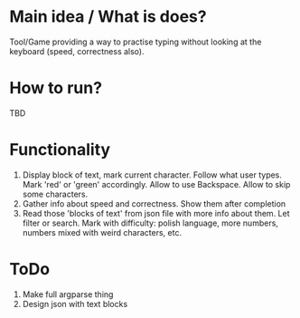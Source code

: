 # Main idea / What is does?

Tool/Game providing a way to practise typing without looking at the keyboard (speed, correctness also).


# How to run?

TBD


# Functionality

1. Display block of text, mark current character. Follow what user types. Mark 'red' or 'green' accordingly. Allow to use Backspace. Allow to skip some characters.
2. Gather info about speed and correctness. Show them after completion
3. Read those 'blocks of text' from json file with more info about them. Let filter or search. Mark with difficulty: polish language, more numbers, numbers mixed with weird characters, etc.


# ToDo

1. Make full argparse thing
2. Design json with text blocks
